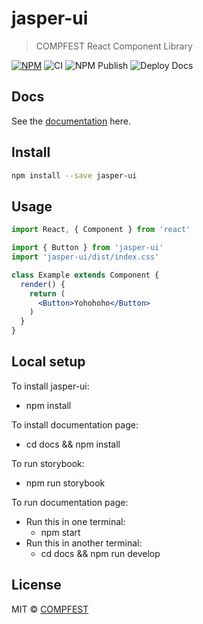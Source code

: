 # jasper-ui

> COMPFEST React Component Library

[![NPM](https://img.shields.io/npm/v/jasper-ui.svg)](https://www.npmjs.com/package/jasper-ui) ![CI](https://github.com/COMPFEST/jasper/workflows/CI/badge.svg) ![NPM Publish](https://github.com/COMPFEST/jasper/workflows/NPM%20Publish/badge.svg) ![Deploy Docs](https://github.com/COMPFEST/jasper/workflows/Deploy%20Docs/badge.svg)

## Docs

See the [documentation](https://compfest.github.io/jasper/) here.

## Install

```bash
npm install --save jasper-ui
```

## Usage

```jsx
import React, { Component } from 'react'

import { Button } from 'jasper-ui'
import 'jasper-ui/dist/index.css'

class Example extends Component {
  render() {
    return (
      <Button>Yohohoho</Button>
    )
  }
}
```

## Local setup

To install jasper-ui:
- npm install

To install documentation page:
- cd docs && npm install

To run storybook:
- npm run storybook

To run documentation page:
- Run this in one terminal:
  - npm start
- Run this in another terminal:
  - cd docs && npm run develop


## License

MIT © [COMPFEST](https://github.com/COMPFEST)
